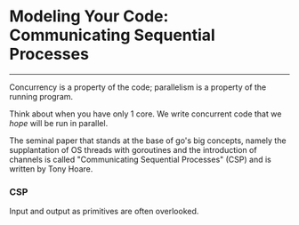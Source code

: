 # Modeling Your Code: Communicating Sequential Processes #
---

Concurrency is a property of the code; parallelism is a property of the running program.

Think about when you have only 1 core. We write concurrent code that we *hope* will be run in parallel.

The seminal paper that stands at the base of go's big concepts, namely the supplantation of OS threads with goroutines and the introduction of channels is called "Communicating Sequential Processes" (CSP) and is written by Tony Hoare.

### CSP ###
Input and output as primitives are often overlooked.
